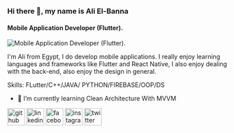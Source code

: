 ### Hi there 👋, my name is Ali El-Banna
#### Mobile Application Developer (Flutter).
![Mobile Application Developer (Flutter).](https://www.canva.com/design/DAFR91aiHOU/23q0Qw5qN0Whef4MEgeb8w/edit?utm_content=DAFR91aiHOU&utm_campaign=designshare&utm_medium=link2&utm_source=sharebutton)

I'm Ali from Egypt, I do develop mobile applications. I really enjoy learning languages and frameworks like Flutter and React Native, I also enjoy dealing with the back-end, also enjoy the design in general.

Skills: FLutter/C++/JAVA/ PYTHON/FIREBASE/OOP/DS

- 🌱 I’m currently learning Clean Architecture With MVVM 


[<img src='https://cdn.jsdelivr.net/npm/simple-icons@3.0.1/icons/github.svg' alt='github' height='40'>](https://github.com/alielbanna)  [<img src='https://cdn.jsdelivr.net/npm/simple-icons@3.0.1/icons/linkedin.svg' alt='linkedin' height='40'>](https://www.linkedin.com/in/ali-elbanna/)  [<img src='https://cdn.jsdelivr.net/npm/simple-icons@3.0.1/icons/facebook.svg' alt='facebook' height='40'>](https://www.facebook.com/ali.elbana.528)  [<img src='https://cdn.jsdelivr.net/npm/simple-icons@3.0.1/icons/instagram.svg' alt='instagram' height='40'>](https://www.instagram.com/ali.lbanna/)  [<img src='https://cdn.jsdelivr.net/npm/simple-icons@3.0.1/icons/twitter.svg' alt='twitter' height='40'>](https://twitter.com/AliLBanna)  

